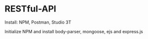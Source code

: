 # RESTful-API

Install: NPM, Postman, Studio 3T

Initialize NPM and install body-parser, mongoose, ejs and express.js
